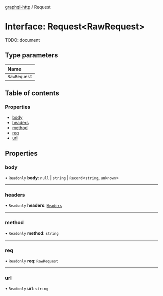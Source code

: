 [graphql-http](../README.md) / Request

# Interface: Request<RawRequest\>

TODO: document

## Type parameters

| Name |
| :------ |
| `RawRequest` |

## Table of contents

### Properties

- [body](Request.md#body)
- [headers](Request.md#headers)
- [method](Request.md#method)
- [req](Request.md#req)
- [url](Request.md#url)

## Properties

### body

• `Readonly` **body**: ``null`` \| `string` \| `Record`<`string`, `unknown`\>

___

### headers

• `Readonly` **headers**: [`Headers`](Headers.md)

___

### method

• `Readonly` **method**: `string`

___

### req

• `Readonly` **req**: `RawRequest`

___

### url

• `Readonly` **url**: `string`
